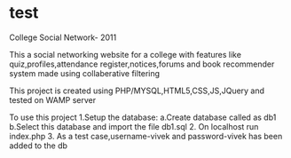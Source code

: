 # test
College Social Network- 2011

This a social networking website for a college with features like quiz,profiles,attendance register,notices,forums and book recommender system made using collaberative filtering

This project is created using PHP/MYSQL,HTML5,CSS,JS,JQuery and tested on WAMP server


To use this project 
1.Setup the database: 
  a.Create database called as db1 
  b.Select this database and import the file db1.sql 
2. On localhost run index.php 
3. As a test case,username-vivek and password-vivek has been added to the db
